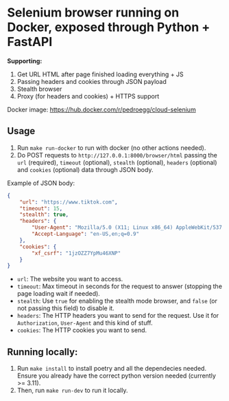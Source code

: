 # Selenium browser running on Docker, exposed through Python + FastAPI

**Supporting:**
1. Get URL HTML after page finished loading everything + JS
2. Passing headers and cookies through JSON payload
3. Stealth browser
4. Proxy (for headers and cookies) + HTTPS support

Docker image: https://hub.docker.com/r/pedroegg/cloud-selenium

## Usage

1. Run `make run-docker` to run with docker (no other actions needed).
2. Do POST requests to `http://127.0.0.1:8000/browser/html` passing the `url` (required), `timeout` (optional), `stealth` (optional), `headers` (optional) and `cookies` (optional) data through JSON body.

Example of JSON body:
```json
{
	"url": "https://www.tiktok.com",
	"timeout": 15,
	"stealth": true,
	"headers": {
		"User-Agent": "Mozilla/5.0 (X11; Linux x86_64) AppleWebKit/537.36 (KHTML, like Gecko) Chrome/127.0.0.0 Safari/537.36",
		"Accept-Language": "en-US,en;q=0.9"
	},
	"cookies": {
		"xf_csrf": "1jzOZZ7YpMu46XNP"
	}
}
```

- `url`: The website you want to access.
- `timeout`: Max timeout in seconds for the request to answer (stopping the page loading wait if needed).
- `stealth`: Use `true` for enabling the stealth mode browser, and `false` (or not passing this field) to disable it.
- `headers`: The HTTP headers you want to send for the request. Use it for `Authorization`, `User-Agent` and this kind of stuff.
- `cookies`: The HTTP cookies you want to send.

## Running locally:

1. Run `make install` to install poetry and all the dependecies needed. Ensure you already have the correct python version needed (currently >= 3.11).
2. Then, run `make run-dev` to run it locally.
